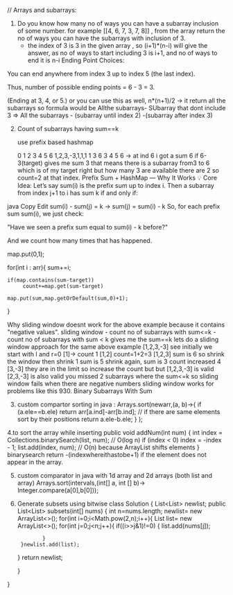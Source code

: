 // Arrays and subarrays:

1. Do you know how many no of ways you can have a subarray inclusion of some number.
   for example [[4, 6, 7, 3, 7, 8]] , from the array return the no of ways you can have the subarrays with inclusion of 3.
   - the index of 3 is 3 in the given array , so (i+1)*(n-i) will give the answer, as no of ways to start including 3 is i+1, and no of ways to end it is n-i
   Ending Point Choices:

You can end anywhere from index 3 up to index 5 (the last index).

Thus, number of possible ending points = 6 - 3 = 3.

(Ending at 3, 4, or 5.)
or you can use this as well, n*(n+1)/2 -> it return all the subarrays so 
formula would be Allthe subarrays- SUbarray that dont include 3
     => All the subarrays - (subarray until index 2) -(subarray after index 3)



2. Count of subarrays having sum==k
   
   use prefix based hashmap

   0 1 2 3 4 5 6
   1,2,3,-3,1,1,1 
   1 3 6 3 4 5 6   -> at ind 6 i got a sum 6 if 6-3(target) gives me sum 3 that means there is a subarray from3 to 6 which is of my target right but how many 3 are available there are 2 so count=2 at that index.
    Prefix Sum + HashMap — Why It Works
💡 Core Idea:
Let’s say sum(i) is the prefix sum up to index i.
Then a subarray from index j+1 to i has sum k if and only if:

java
Copy
Edit
sum(i) - sum(j) = k
→ sum(j) = sum(i) - k
So, for each prefix sum sum(i), we just check:

"Have we seen a prefix sum equal to sum(i) - k before?"

And we count how many times that has happened.



   map.put(0,1);

   for(int i : arr){
    sum+=i;
    
    if(map.contains(sum-target))
         count+=map.get(sum-target)

    map.put(sum,map.getOrDefault(sum,0)+1);

   }


   Why sliding window doesnt work for the above example because it contains "negative values".
       sliding window - count no of subarrays with sum<=k - count no of subarrays with sum < k gives me the sum==k
      lets do a sliding window approach for the same above example [1,2,3,-3] see initially we start with l and r=0 [1]-> count 1
       [1,2] count=1+2=3
       [1,2,3] sum is 6 so shrink the window then shrink 1 sum is 5 shrink again, sum is 3 count increased 4
       [3,-3] they are in the limit so increase the count but but [1,2,3,-3] is valid [2,3,-3] is also valid you missed 2 subarrays where the sum<=k
       so sliding window fails when there are negative numbers
       sliding window works for problems like this 930. Binary Subarrays With Sum



3. custom compartor sorting in java :
       Arrays.sort(newarr,(a,  b)->{
            if (a.ele==b.ele) return arr[a.ind]-arr[b.ind]; // if there are same elements sort by their positions
            return a.ele-b.ele;
        }
        );

4.to sort the array while inserting
public void addNum(int num) {
    int index = Collections.binarySearch(list, num); // O(log n)
    if (index < 0) index = -index - 1;
    list.add(index, num); // O(n) because ArrayList shifts elements
}
 binarysearch return  -(indexwhereithastobe+1) if the element does not appear in the array.

 5. custom comparator in java with 1d array and 2d arrays (both list and array)
    Arrays.sort(intervals,(int[] a, int [] b)-> Integer.compare(a[0],b[0]));


6. Generate subsets using bitwise
class Solution {
    List<List<Integer>> newlist;
    public List<List<Integer>> subsets(int[] nums) {
        int n=nums.length;
        newlist= new ArrayList<>();
      for(int i=0;i<Math.pow(2,n);i++){
        List<Integer> list= new ArrayList<>();
        for(int j=0;j<n;j++){
            if((i>>j&1)!=0)
               {
                   list.add(nums[j]);

               } 
        }newlist.add(list);
      }
      return newlist;
      
    }

}